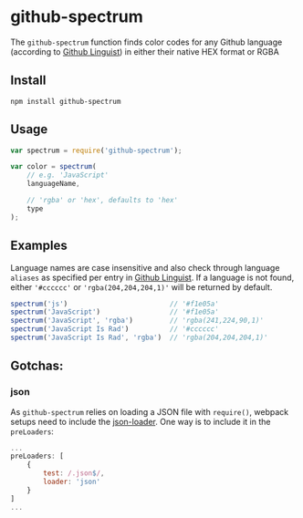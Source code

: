# github-spectrum

The `github-spectrum` function finds color codes for any Github language (according to [Github Linguist](https://github.com/github/linguist)) in either their native HEX format or RGBA

## Install

    npm install github-spectrum

## Usage

```javascript
var spectrum = require('github-spectrum');

var color = spectrum(
	// e.g. 'JavaScript'
	languageName,

    // 'rgba' or 'hex', defaults to 'hex'
	type
);
```

## Examples

Language names are case insensitive and also check through language `aliases` as specified per entry in [Github Linguist](https://github.com/github/linguist). If a language is not found, either `'#cccccc'` or `'rgba(204,204,204,1)'` will be returned by default.

```javascript
spectrum('js')                         // '#f1e05a'
spectrum('JavaScript')                 // '#f1e05a'
spectrum('JavaScript', 'rgba')         // 'rgba(241,224,90,1)'
spectrum('JavaScript Is Rad')          // '#cccccc'
spectrum('JavaScript Is Rad', 'rgba')  // 'rgba(204,204,204,1)'
```

## Gotchas:

### json
As `github-spectrum` relies on loading a JSON file with `require()`, webpack setups need to include the [json-loader](https://github.com/webpack/json-loader). One way is to include it in the `preLoaders`:

```javascript
...
preLoaders: [
    {
        test: /.json$/,
        loader: 'json'
    }
]
...
```
